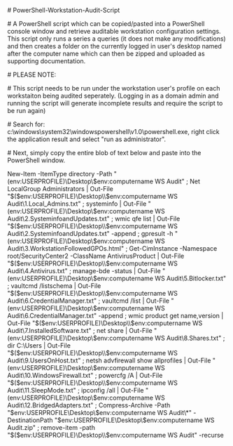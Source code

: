 \# PowerShell-Workstation-Audit-Script 

\# A PowerShell script which can be copied/pasted into a PowerShell console window and retrieve auditable workstation configuration settings. This script only runs a series a queries (it does not make any modifications) and then creates a folder on the currently logged in user's desktop named after the computer name which can then be zipped and uploaded as supporting documentation.

\# PLEASE NOTE:

\# This script needs to be run under the workstation user's profile on each workstaiton being audited seperately. (Logging in as a domain admin and running the script will generate incomplete results and require the script to be run again)

\# Search for: c:\windows\system32\windowspowershell\v1.0\powershell.exe, right click the application result and select "run as administrator".

\# Next, simply copy the entire blob of text below and paste into the PowerShell window.

New-Item -ItemType directory -Path "$($env:USERPROFILE)\Desktop\\$env:computername WS Audit" ; Net LocalGroup Administrators | Out-File "$($env:USERPROFILE)\Desktop\\$env:computername WS Audit\1.Local_Admins.txt" ; systeminfo | Out-File "$($env:USERPROFILE)\Desktop\\$env:computername WS Audit\2.SysteminfoandUpdates.txt" ; wmic qfe list | Out-File "$($env:USERPROFILE)\Desktop\\$env:computername WS Audit\2.SysteminfoandUpdates.txt" -append ; gpresult -h "$($env:USERPROFILE)\Desktop\\$env:computername WS Audit\3.WorkstationFollowedGPOs.html" ; Get-CimInstance -Namespace root/SecurityCenter2 -ClassName AntivirusProduct | Out-File "$($env:USERPROFILE)\Desktop\\$env:computername WS Audit\4.Antivirus.txt" ; manage-bde -status | Out-File "$($env:USERPROFILE)\Desktop\\$env:computername WS Audit\5.Bitlocker.txt" ; vaultcmd /listschema | Out-File "$($env:USERPROFILE)\Desktop\\$env:computername WS Audit\6.CredentialManager.txt" ; vaultcmd /list | Out-File "$($env:USERPROFILE)\Desktop\\$env:computername WS Audit\6.CredentialManager.txt" -append ; wmic product get name,version | Out-File "$($env:USERPROFILE)\Desktop\\$env:computername WS Audit\7.InstalledSoftware.txt" ; net share | Out-File "$($env:USERPROFILE)\Desktop\\$env:computername WS Audit\8.Shares.txt" ; dir C:\Users | Out-File "$($env:USERPROFILE)\Desktop\\$env:computername WS Audit\9.UsersOnHost.txt" ; netsh advfirewall show allprofiles | Out-File "$($env:USERPROFILE)\Desktop\\$env:computername WS Audit\10.WindowsFirewall.txt" ; powercfg /A | Out-File "$($env:USERPROFILE)\Desktop\\$env:computername WS Audit\11.SleepMode.txt" ; ipconfig /all | Out-File "$($env:USERPROFILE)\Desktop\\$env:computername WS Audit\12.BridgedAdapters.txt" ; Compress-Archive -Path "$env:USERPROFILE\Desktop\\$env:computername WS Audit\*" -DestinationPath "$env:USERPROFILE\Desktop\\$env:computername WS Audit.zip" ; remove-item -path "$($env:USERPROFILE)\Desktop\\$env:computername WS Audit\" -recurse

